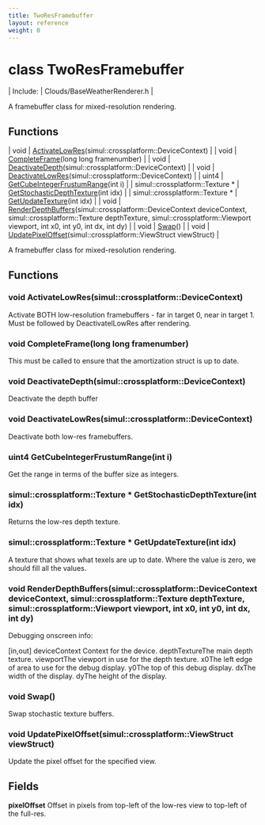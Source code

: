 ```yaml
---
title: TwoResFramebuffer
layout: reference
weight: 0
---
```

class TwoResFramebuffer
===

| Include: | Clouds/BaseWeatherRenderer.h |

A framebuffer class for mixed-resolution rendering.
  


Functions
---

| void | [ActivateLowRes](#ActivateLowRes)(simul::crossplatform::DeviceContext) |
| void | [CompleteFrame](#CompleteFrame)(long long framenumber) |
| void | [DeactivateDepth](#DeactivateDepth)(simul::crossplatform::DeviceContext) |
| void | [DeactivateLowRes](#DeactivateLowRes)(simul::crossplatform::DeviceContext) |
| uint4 | [GetCubeIntegerFrustumRange](#GetCubeIntegerFrustumRange)(int i) |
| simul::crossplatform::Texture * | [GetStochasticDepthTexture](#GetStochasticDepthTexture)(int idx) |
| simul::crossplatform::Texture * | [GetUpdateTexture](#GetUpdateTexture)(int idx) |
| void | [RenderDepthBuffers](#RenderDepthBuffers)(simul::crossplatform::DeviceContext deviceContext, simul::crossplatform::Texture depthTexture, simul::crossplatform::Viewport viewport, int x0, int y0, int dx, int dy) |
| void | [Swap](#Swap)() |
| void | [UpdatePixelOffset](#UpdatePixelOffset)(simul::crossplatform::ViewStruct viewStruct) |

A framebuffer class for mixed-resolution rendering.
  


Functions
---

### <a name="ActivateLowRes"/>void ActivateLowRes(simul::crossplatform::DeviceContext)
Activate BOTH low-resolution framebuffers - far in target 0, near in target 1. Must be followed by DeactivatelLowRes after rendering.

### <a name="CompleteFrame"/>void CompleteFrame(long long framenumber)
This must be called to ensure that the amortization struct is up to date.

### <a name="DeactivateDepth"/>void DeactivateDepth(simul::crossplatform::DeviceContext)
Deactivate the depth buffer

### <a name="DeactivateLowRes"/>void DeactivateLowRes(simul::crossplatform::DeviceContext)
Deactivate both low-res framebuffers.

### <a name="GetCubeIntegerFrustumRange"/>uint4 GetCubeIntegerFrustumRange(int i)
Get the range in terms of the buffer size as integers.

### <a name="GetStochasticDepthTexture"/>simul::crossplatform::Texture * GetStochasticDepthTexture(int idx)
Returns the low-res depth texture.

### <a name="GetUpdateTexture"/>simul::crossplatform::Texture * GetUpdateTexture(int idx)
A texture that shows what texels are up to date. Where the value is zero, we should fill all the values.

### <a name="RenderDepthBuffers"/>void RenderDepthBuffers(simul::crossplatform::DeviceContext deviceContext, simul::crossplatform::Texture depthTexture, simul::crossplatform::Viewport viewport, int x0, int y0, int dx, int dy)
Debugging onscreen info:

[in,out] deviceContext   Context for the device.
depthTextureThe main depth texture.
viewportThe viewport in use for the depth texture.
x0The left edge of area to use for the debug display.
y0The top of this debug display.
dxThe width of the display.
dyThe height of the display.

### <a name="Swap"/>void Swap()
Swap stochastic texture buffers.

### <a name="UpdatePixelOffset"/>void UpdatePixelOffset(simul::crossplatform::ViewStruct viewStruct)
Update the pixel offset for the specified view.

Fields
---

**pixelOffset**  Offset in pixels from top-left of the low-res view to top-left of the full-res.
